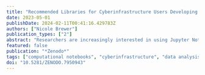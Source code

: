 ```yaml
---
title: "Recommended Libraries for Cyberinfrastructure Users Developing Jupyter Notebooks"
date: 2023-05-01
publishDate: 2024-02-11T00:41:16.429783Z
authors: ["Nicole Brewer"]
publication_types: ["2"]
abstract: "Researchers are increasingly interested in using Jupyter Notebooks on HPC clusters, science gateways, and compostable platforms. In addition to using notebooks for scientific workflows, developers can use interactive browser controls, called widgets, to allow users to more easily interact with data and without editing code. In addition to simple widgets, such as sliders, checkboxes, and text inputs, more advanced features can be used to build standalone data dashboards and web applications. Many of these widgets and data visualizations are domain independent, though users may discover them in an ad hoc fashion, which can cause an onslaught of tickets to request particular libraries. To avoid frustration faced by users and system administrators alike, we present a recommended environment for scientists and research software engineers developing Jupyter Notebook on cyberinfrastructure platforms."
featured: false
publication: "*Zenodo*"
tags: ["computational notebooks", "cyberinfrastructure", "data analysis", "high-performance computing", "hpc", "interactive widgets", "jupyter notebook", "user interface", "widgets"]
doi: "10.5281/ZENODO.7950943"
---
```


